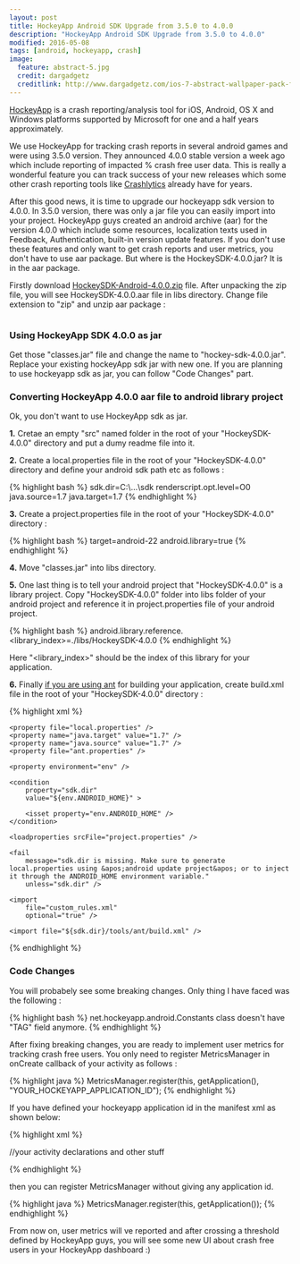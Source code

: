 ```yaml
---
layout: post
title: HockeyApp Android SDK Upgrade from 3.5.0 to 4.0.0
description: "HockeyApp Android SDK Upgrade from 3.5.0 to 4.0.0"
modified: 2016-05-08
tags: [android, hockeyapp, crash]
image:
  feature: abstract-5.jpg
  credit: dargadgetz
  creditlink: http://www.dargadgetz.com/ios-7-abstract-wallpaper-pack-for-iphone-5-and-ipod-touch-retina/
---
```


<a href="https://www.hockeyapp.net/features/">HockeyApp</a> is a crash reporting/analysis tool for iOS, Android, OS X and Windows platforms supported by Microsoft for one and a half years approximately.

We use HockeyApp for tracking crash reports in several android games and were using 3.5.0 version. They announced 4.0.0 stable version a week ago which include reporting of impacted % crash free user data.
This is really a wonderful feature you can track success of your new releases which some other crash reporting tools like <a href="https://try.crashlytics.com/">Crashlytics</a> already have for years.

After this good news, it is time to upgrade our hockeyapp sdk version to 4.0.0. In 3.5.0 version, there was only a jar file you can easily import into your project. HockeyApp guys created an android archive (aar) for the version 4.0.0 which include some resources, localization texts used in Feedback, Authentication, built-in version update features. If you don't use these features and only want to get crash reports and user metrics, you don't have to use aar package. But where is the HockeySDK-4.0.0.jar? It is in the aar package.

Firstly download <a href="http://download.hockeyapp.net/sdk/android/HockeySDK-Android-4.0.0.zip">HockeySDK-Android-4.0.0.zip</a> file. After unpacking the zip file, you will see HockeySDK-4.0.0.aar file in libs directory. Change file extension to "zip" and unzip aar package :

<figure>
	<img src="http://fuatcoskun.github.io/images/hockeyapp1.png" alt="">
</figure>

### Using HockeyApp SDK 4.0.0 as jar

Get those "classes.jar" file and change the name to "hockey-sdk-4.0.0.jar". Replace your existing hockeyApp sdk jar with new one. If you are planning to use hockeyapp sdk as jar, you can follow "Code Changes" part.

### Converting HockeyApp 4.0.0 aar file to android library project

Ok, you don't want to use HockeyApp sdk as jar.

<b>1.</b> Cretae an empty "src" named folder in the root of your "HockeySDK-4.0.0" directory and put a dumy readme file into it.

<b>2.</b> Create a local.properties file in the root of your "HockeySDK-4.0.0" directory and define your android sdk path etc as follows :

{% highlight bash %}
sdk.dir=C:\\...\\sdk
renderscript.opt.level=O0
java.source=1.7
java.target=1.7
{% endhighlight %}

<b>3.</b> Create a project.properties file in the root of your "HockeySDK-4.0.0" directory : 

{% highlight bash %}
target=android-22
android.library=true
{% endhighlight %}

<b>4.</b> Move "classes.jar" into libs directory.

<b>5.</b> One last thing is to tell your android project that "HockeySDK-4.0.0" is a library project. Copy "HockeySDK-4.0.0" folder into libs folder of your android project and reference it in project.properties file of your android project.

{% highlight bash %}
android.library.reference.<library_index>=./libs/HockeySDK-4.0.0
{% endhighlight %}

Here "<library_index>" should be the index of this library for your application.

<b>6.</b> Finally <u>if you are using ant</u> for building your application, create build.xml file in the root of your "HockeySDK-4.0.0" directory :

{% highlight xml %}
<?xml version="1.0" encoding="UTF-8"?>
<project
    name="hockey-sdk"
    default="help" >

    <property file="local.properties" />
    <property name="java.target" value="1.7" />
    <property name="java.source" value="1.7" />
    <property file="ant.properties" />

    <property environment="env" />

    <condition
        property="sdk.dir"
        value="${env.ANDROID_HOME}" >

        <isset property="env.ANDROID_HOME" />
    </condition>

    <loadproperties srcFile="project.properties" />

    <fail
        message="sdk.dir is missing. Make sure to generate local.properties using &apos;android update project&apos; or to inject it through the ANDROID_HOME environment variable."
        unless="sdk.dir" />

    <import
        file="custom_rules.xml"
        optional="true" />

    <import file="${sdk.dir}/tools/ant/build.xml" />
</project>
{% endhighlight %}

### Code Changes

You will probabely see some breaking changes. Only thing I have faced was the following :

{% highlight bash %}
net.hockeyapp.android.Constants class doesn't have "TAG" field anymore.
{% endhighlight %}

After fixing breaking changes, you are ready to implement user metrics for tracking crash free users. You only need to register MetricsManager in onCreate callback of your activity as follows :

{% highlight java %}
MetricsManager.register(this, getApplication(), "YOUR_HOCKEYAPP_APPLICATION_ID");
{% endhighlight %}

If you have defined your hockeyapp application id in the manifest xml as shown below:

{% highlight xml %}

<application> 
  //your activity declarations and other stuff
  <meta-data android:name="net.hockeyapp.android.appIdentifier" android:value="@string/hockey_app_application_id" />
</application>  

{% endhighlight %}

then you can register MetricsManager without giving any application id.

{% highlight java %}
MetricsManager.register(this, getApplication());
{% endhighlight %}

From now on, user metrics will ve reported and after crossing a threshold defined by HockeyApp guys, you will see some new UI about crash free users in your HockeyApp dashboard :)